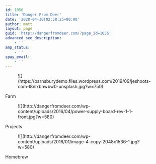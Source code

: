 ```yaml
---
id: 1056
title: 'Danger From Deer'
date: '2020-04-30T02:58:25+00:00'
author: matt
layout: page
guid: 'http://dangerfromdeer.com/?page_id=1056'
advanced_seo_description:
    - ''
amp_status:
    - ''
spay_email:
    - ''
---
```


<div class="wp-block-group alignfull has-background-background-color has-background"><div class="wp-block-group__inner-container"><div class="wp-block-columns alignwide"><div class="wp-block-column"><figure class="wp-block-image size-large">![](https://barnsburydemo.files.wordpress.com/2019/09/jeshoots-com-l8nlxbhwbw0-unsplash.jpg?w=750)</figure>Farm

</div><div class="wp-block-column"><figure class="wp-block-image size-large is-style-default">![](http://dangerfromdeer.com/wp-content/uploads/2016/04/power-supply-board-rev-1-1-front.jpg?w=580)</figure>Projects

</div><div class="wp-block-column"><figure class="wp-block-image size-large is-style-default">![](http://dangerfromdeer.com/wp-content/uploads/2016/01/image-4-copy-2048x1536-1.jpg?w=580)</figure>Homebrew

</div></div></div></div>